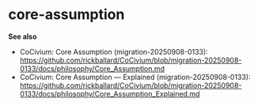 <!-- status: stub; target: 150+ words -->
<!-- status: stub; target: 150+ words -->
<!-- status: stub; target: 150+ words -->
# core-assumption

**See also**
- CoCivium: Core Assumption (migration-20250908-0133): https://github.com/rickballard/CoCivium/blob/migration-20250908-0133/docs/philosophy/Core_Assumption.md
- CoCivium: Core Assumption — Explained (migration-20250908-0133): https://github.com/rickballard/CoCivium/blob/migration-20250908-0133/docs/philosophy/Core_Assumption_Explained.md



